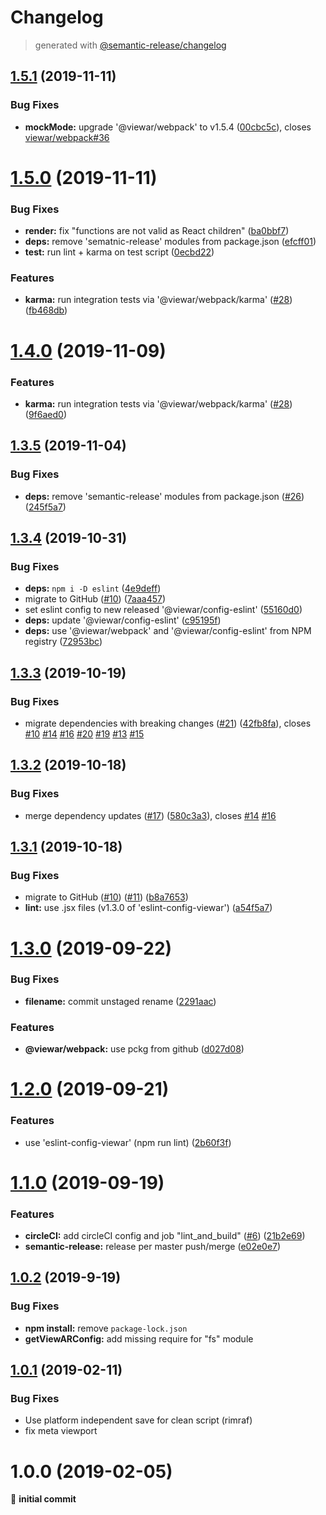 # Changelog
> generated with [@semantic-release/changelog](https://github.com/semantic-release/changelog)

## [1.5.1](https://github.com/viewar/viewar-boilerplate-react/compare/v1.5.0...v1.5.1) (2019-11-11)


### Bug Fixes

* **mockMode:** upgrade '@viewar/webpack' to v1.5.4 ([00cbc5c](https://github.com/viewar/viewar-boilerplate-react/commit/00cbc5ca5fdea70f5e0a4033a3a097c71a6d929f)), closes [viewar/webpack#36](https://github.com/viewar/webpack/issues/36)

# [1.5.0](https://github.com/viewar/viewar-boilerplate-react/compare/v1.4.0...v1.5.0) (2019-11-11)


### Bug Fixes

* **render:** fix "functions are not valid as React children" ([ba0bbf7](https://github.com/viewar/viewar-boilerplate-react/commit/ba0bbf7a1b8c38f22cb0d78b8af92c8fc118297a))
* **deps:** remove 'sematnic-release' modules from package.json ([efcff01](https://github.com/viewar/viewar-boilerplate-react/commit/efcff01c7c2366ac1f8467fdd92c4f11c1d2fef2))
* **test:** run lint + karma on test script ([0ecbd22](https://github.com/viewar/viewar-boilerplate-react/commit/0ecbd2272abba2c385eaa70012f87c6ad5a1e279))


### Features

* **karma:** run integration tests via '@viewar/webpack/karma' ([#28](https://github.com/viewar/viewar-boilerplate-react/issues/28)) ([fb468db](https://github.com/viewar/viewar-boilerplate-react/commit/fb468db29e62d30fc7720afaefb1e7ced2756961))

# [1.4.0](https://github.com/viewar/viewar-boilerplate-react/compare/v1.3.5...v1.4.0) (2019-11-09)

### Features

* **karma:** run integration tests via '@viewar/webpack/karma' ([#28](https://github.com/viewar/viewar-boilerplate-react/issues/28)) ([9f6aed0](https://github.com/viewar/viewar-boilerplate-react/commit/9f6aed05ac5abc3662b1f761ded067c8c4bcf600))

## [1.3.5](https://github.com/viewar/viewar-boilerplate-react/compare/v1.3.4...v1.3.5) (2019-11-04)

### Bug Fixes

* **deps:** remove 'semantic-release' modules from package.json ([#26](https://github.com/viewar/viewar-boilerplate-react/issues/26)) ([245f5a7](https://github.com/viewar/viewar-boilerplate-react/commit/245f5a7897c6317182ac960069d0320aac30c63f))

## [1.3.4](https://github.com/viewar/viewar-boilerplate-react/compare/v1.3.3...v1.3.4) (2019-10-31)

### Bug Fixes

* **deps:** `npm i -D eslint` ([4e9deff](https://github.com/viewar/viewar-boilerplate-react/commit/4e9deff8e078b0e688a1463cc3a060e4e3f897f0))
* migrate to GitHub ([#10](https://github.com/viewar/viewar-boilerplate-react/issues/10)) ([7aaa457](https://github.com/viewar/viewar-boilerplate-react/commit/7aaa4570cd237757de17920f64adc2b72a663f28))
* set eslint config to new released '@viewar/config-eslint' ([55160d0](https://github.com/viewar/viewar-boilerplate-react/commit/55160d0fee6ba3e3fb90ffde83cacc478cb1a415))
* **deps:** update '@viewar/config-eslint' ([c95195f](https://github.com/viewar/viewar-boilerplate-react/commit/c95195fe51c527075e7c232bf2a4f633f9279ad3))
* **deps:** use '@viewar/webpack' and '@viewar/config-eslint' from NPM registry ([72953bc](https://github.com/viewar/viewar-boilerplate-react/commit/72953bcfb740ddee816c078f252364ce9572c0fa))

## [1.3.3](https://github.com/viewar/viewar-boilerplate-react/compare/v1.3.2...v1.3.3) (2019-10-19)

### Bug Fixes

- migrate dependencies with breaking changes ([#21](https://github.com/viewar/viewar-boilerplate-react/issues/21)) ([42fb8fa](https://github.com/viewar/viewar-boilerplate-react/commit/42fb8fa4d82ff9dbd3b1be7545e5d5e435056a8a)), closes [#10](https://github.com/viewar/viewar-boilerplate-react/issues/10) [#14](https://github.com/viewar/viewar-boilerplate-react/issues/14) [#16](https://github.com/viewar/viewar-boilerplate-react/issues/16) [#20](https://github.com/viewar/viewar-boilerplate-react/issues/20) [#19](https://github.com/viewar/viewar-boilerplate-react/issues/19) [#13](https://github.com/viewar/viewar-boilerplate-react/issues/13) [#15](https://github.com/viewar/viewar-boilerplate-react/issues/15)

## [1.3.2](https://github.com/viewar/viewar-boilerplate-react/compare/v1.3.1...v1.3.2) (2019-10-18)

### Bug Fixes

- merge dependency updates ([#17](https://github.com/viewar/viewar-boilerplate-react/issues/17)) ([580c3a3](https://github.com/viewar/viewar-boilerplate-react/commit/580c3a314f8c71158a077b2fa00b528c20c806ed)), closes [#14](https://github.com/viewar/viewar-boilerplate-react/issues/14) [#16](https://github.com/viewar/viewar-boilerplate-react/issues/16)

## [1.3.1](https://github.com/viewar/viewar-boilerplate-react/compare/v1.3.0...v1.3.1) (2019-10-18)

### Bug Fixes

- migrate to GitHub ([#10](https://github.com/viewar/viewar-boilerplate-react/issues/10)) ([#11](https://github.com/viewar/viewar-boilerplate-react/issues/11)) ([b8a7653](https://github.com/viewar/viewar-boilerplate-react/commit/b8a7653936769c76fdb4833745237e79e157ae0a))
- **lint:** use .jsx files (v1.3.0 of 'eslint-config-viewar') ([a54f5a7](https://github.com/viewar/viewar-boilerplate-react/commit/a54f5a71af22eb7e353bb668a4b1dda8a877cb56))

# [1.3.0](https://github.com/viewar/viewar-boilerplate-react/compare/v1.2.0...v1.3.0) (2019-09-22)

### Bug Fixes

- **filename:** commit unstaged rename ([2291aac](https://github.com/viewar/viewar-boilerplate-react/commit/2291aac))

### Features

- **@viewar/webpack:** use pckg from github ([d027d08](https://github.com/viewar/viewar-boilerplate-react/commit/d027d08))

# [1.2.0](https://github.com/viewar/viewar-boilerplate-react/compare/v1.1.0...v1.2.0) (2019-09-21)

### Features

- use 'eslint-config-viewar' (npm run lint) ([2b60f3f](https://github.com/viewar/viewar-boilerplate-react/commit/2b60f3f))

# [1.1.0](https://github.com/viewar/viewar-boilerplate-react/compare/v1.0.2...v1.1.0) (2019-09-19)

### Features

- **circleCI:** add circleCI config and job "lint_and_build" ([#6](https://github.com/viewar/viewar-boilerplate-react/issues/6)) ([21b2e69](https://github.com/viewar/viewar-boilerplate-react/commit/21b2e69))
- **semantic-release:** release per master push/merge ([e02e0e7](https://github.com/viewar/viewar-boilerplate-react/commit/e02e0e7))

## [1.0.2](https://github.com/viewar/viewar-boilerplate-react/compare/v1.0.1...v1.0.2) (2019-9-19)

### Bug Fixes

- **npm install:** remove `package-lock.json`
- **getViewARConfig:** add missing require for "fs" module

## [1.0.1](https://github.com/viewar/viewar-boilerplate-react/compare/v1.0.0...v1.0.1) (2019-02-11)

### Bug Fixes

- Use platform independent save for clean script (rimraf)
- fix meta viewport

# 1.0.0 (2019-02-05)

🎉 **initial commit**
